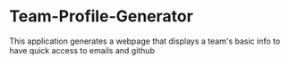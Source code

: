 # Team-Profile-Generator
This application generates a webpage that displays a team's basic info to have quick access to emails and github
